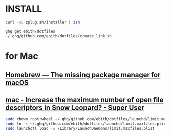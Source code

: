 # INSTALL
``` sh
curl -sL zplug.sh/installer | zsh

ghq get ebith/dotfiles
~/.ghq/github.com/ebith/dotfiles/create_link.sh
```

# for Mac
## [Homebrew — The missing package manager for macOS](http://brew.sh/)

## [mac - Increase the maximum number of open file descriptors in Snow Leopard? - Super User](https://superuser.com/a/1171023)
```sh
sudo chown root:wheel ~/.ghq/github.com/ebith/dotfiles/launchd/limit.maxfiles.plist
sudo ln -s ~/.ghq/github.com/ebith/dotfiles/launchd/limit.maxfiles.plist /Library/LaunchDaemons/
sudo launchctl load -w /Library/LaunchDaemons/limit.maxfiles.plist
```
